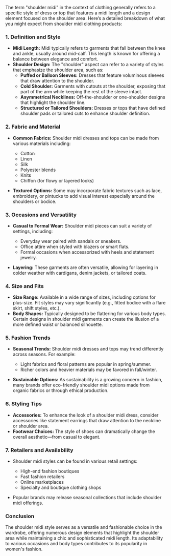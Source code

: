 The term "shoulder midi" in the context of clothing generally refers to a specific style of dress or top that features a midi length and a design element focused on the shoulder area. Here’s a detailed breakdown of what you might expect from shoulder midi clothing products:

### 1. Definition and Style
- **Midi Length:** Midi typically refers to garments that fall between the knee and ankle, usually around mid-calf. This length is known for offering a balance between elegance and comfort.
- **Shoulder Design:** The "shoulder" aspect can refer to a variety of styles that emphasize the shoulder area, such as:
  - **Puffed or Balloon Sleeves:** Dresses that feature voluminous sleeves that draw attention to the shoulder.
  - **Cold Shoulder:** Garments with cutouts at the shoulder, exposing that part of the arm while keeping the rest of the sleeve intact.
  - **Asymmetrical Necklines:** Off-the-shoulder or one-shoulder designs that highlight the shoulder line.
  - **Structured or Tailored Shoulders:** Dresses or tops that have defined shoulder pads or tailored cuts to enhance shoulder definition.

### 2. Fabric and Material
- **Common Fabrics:** Shoulder midi dresses and tops can be made from various materials including:
  - Cotton
  - Linen
  - Silk
  - Polyester blends
  - Knits
  - Chiffon (for flowy or layered looks)
  
- **Textured Options:** Some may incorporate fabric textures such as lace, embroidery, or pintucks to add visual interest especially around the shoulders or bodice.

### 3. Occasions and Versatility
- **Casual to Formal Wear:** Shoulder midi pieces can suit a variety of settings, including:
  - Everyday wear paired with sandals or sneakers.
  - Office attire when styled with blazers or smart flats.
  - Formal occasions when accessorized with heels and statement jewelry.
  
- **Layering:** These garments are often versatile, allowing for layering in colder weather with cardigans, denim jackets, or tailored coats.

### 4. Size and Fits
- **Size Range:** Available in a wide range of sizes, including options for plus-size. Fit styles may vary significantly (e.g., fitted bodice with a flare skirt, shift styles, etc.).
- **Body Shapes:** Typically designed to be flattering for various body types. Certain designs in shoulder midi garments can create the illusion of a more defined waist or balanced silhouette.

### 5. Fashion Trends
- **Seasonal Trends:** Shoulder midi dresses and tops may trend differently across seasons. For example:
  - Light fabrics and floral patterns are popular in spring/summer.
  - Richer colors and heavier materials may be favored in fall/winter.
  
- **Sustainable Options:** As sustainability is a growing concern in fashion, many brands offer eco-friendly shoulder midi options made from organic fabrics or through ethical production.

### 6. Styling Tips
- **Accessories:** To enhance the look of a shoulder midi dress, consider accessories like statement earrings that draw attention to the neckline or shoulder area.
- **Footwear Choices:** The style of shoes can dramatically change the overall aesthetic—from casual to elegant.

### 7. Retailers and Availability
- Shoulder midi styles can be found in various retail settings:
  - High-end fashion boutiques
  - Fast fashion retailers
  - Online marketplaces
  - Specialty and boutique clothing shops
  
- Popular brands may release seasonal collections that include shoulder midi offerings.

### Conclusion
The shoulder midi style serves as a versatile and fashionable choice in the wardrobe, offering numerous design elements that highlight the shoulder area while maintaining a chic and sophisticated midi length. Its adaptability to various occasions and body types contributes to its popularity in women's fashion.